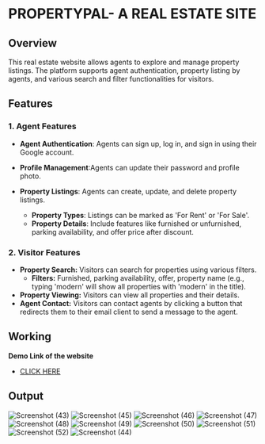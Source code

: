 # PROPERTYPAL- A REAL ESTATE SITE

## Overview
This real estate website allows agents to explore and manage property listings. The platform supports agent authentication, property listing by agents, and various search and filter functionalities for visitors.
## Features
### 1. Agent Features
- **Agent Authentication**:  Agents can sign up, log in, and sign in using their Google account.
- **Profile Management**:Agents can update their password and profile photo. 
- **Property Listings**: Agents can create, update, and delete property listings.
    
    - **Property Types**: Listings can be marked as 'For Rent' or 'For Sale'.
    - **Property Details**: Include features like furnished or unfurnished, parking availability, and offer price after discount.

### 2. Visitor Features
- **Property Search:** Visitors can search for properties using various filters.
    - **Filters:** Furnished, parking availability, offer, property name (e.g., typing 'modern' will show all properties with 'modern' in the title).
- **Property Viewing:** Visitors can view all properties and their details.
- **Agent Contact:** Visitors can contact agents by clicking a button that redirects them to their email client to send a message to the agent.

## Working
**Demo Link of the website** 
- [CLICK HERE](https://propertypal-umkn.onrender.com/)

## Output

![Screenshot (43)](https://github.com/user-attachments/assets/7c47ba34-7cbb-437a-bb46-6ff89def0048)
![Screenshot (45)](https://github.com/user-attachments/assets/caaf436d-dca5-4b61-8f8d-d8d02a08ca8b)
![Screenshot (46)](https://github.com/user-attachments/assets/ae960baf-a07e-42fc-9cd8-6827c64694bb)
![Screenshot (47)](https://github.com/user-attachments/assets/57828139-5974-445f-89f8-26504660f31d)
![Screenshot (48)](https://github.com/user-attachments/assets/49d3f34d-f729-4a8a-ae6a-d1228dedd24f)
![Screenshot (49)](https://github.com/user-attachments/assets/479ce822-ed4f-46ef-996d-2b6d6c5baa01)
![Screenshot (50)](https://github.com/user-attachments/assets/5b919811-087a-44f1-bf4e-2df255a036fc)
![Screenshot (51)](https://github.com/user-attachments/assets/498667f6-2ed5-4eb9-b9ee-6acb80bc30e9)
![Screenshot (52)](https://github.com/user-attachments/assets/9525e45f-df68-40be-b4d9-94e5f4700916)
![Screenshot (44)](https://github.com/user-attachments/assets/d4e71198-bb7d-4818-a6ec-46ff27aa6d12)

